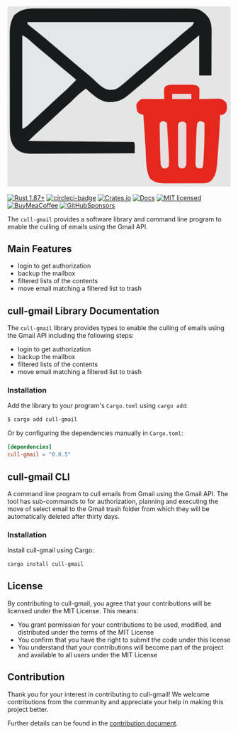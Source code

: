 ![cull-gmail — Generate a change log based on the git commits compatible with keep-a-changelog and using conventional commits to categorize commits][splash]

[splash]: https://raw.githubusercontent.com/jerus-org/cull-gmail/main/assets/splash.svg

[![Rust 1.87+][version-badge]][version-url]
[![circleci-badge]][circleci-url]
[![Crates.io][crates-badge]][crates-url]
[![Docs][docs-badge]][docs-url]
[![MIT licensed][mit-badge]][mit-url]
[![BuyMeaCoffee][bmac-badge]][bmac-url]
[![GitHubSponsors][ghub-badge]][ghub-url]

[crates-badge]: https://img.shields.io/crates/v/cull-gmail.svg
[crates-url]: https://crates.io/crates/gen-changlog
[mit-badge]: https://img.shields.io/badge/license-MIT-blue.svg
[mit-url]: https://github.com/jerusdp/cull-gmail/blob/main/LICENSE-MIT
[apache-badge]: https://img.shields.io/badge/license-APACHE-blue.svg
[apache-url]: https://github.com/jerusdp/cull-gmail/blob/main/LICENSE-APACHE
[circleci-badge]: https://dl.circleci.com/status-badge/img/gh/jerus-org/cull-gmail/tree/main.svg?style=svg
[circleci-url]: https://dl.circleci.com/status-badge/redirect/gh/jerus-org/cull-gmail/tree/main
[version-badge]: https://img.shields.io/badge/rust-1.87+-orange.svg
[version-url]: https://www.rust-lang.org
[docs-badge]:  https://docs.rs/cull-gmail/badge.svg
[docs-url]:  https://docs.rs/cull-gmail
[bmac-badge]: https://badgen.net/badge/icon/buymeacoffee?color=yellow&icon=buymeacoffee&label
[bmac-url]: https://buymeacoffee.com/jerusdp
[ghub-badge]: https://img.shields.io/badge/sponsor-30363D?logo=GitHub-Sponsors&logoColor=#white
[ghub-url]: https://github.com/sponsors/jerusdp

The `cull-gmail` provides a software library and command line program to enable the culling of emails using the Gmail API.

## Main Features

- login to get authorization
- backup the mailbox 
- filtered lists of the contents
- move email matching a filtered list to trash
## cull-gmail Library Documentation

The `cull-gmail` library provides types to enable the culling of emails using the Gmail API including the following steps:
- login to get authorization
- backup the mailbox 
- filtered lists of the contents
- move email matching a filtered list to trash

### Installation

Add the library to your program's `Cargo.toml` using `cargo add`:

```bash
$ cargo add cull-gmail
```

Or by configuring the dependencies manually in `Cargo.toml`:

```toml
[dependencies]
cull-gmail = "0.0.5"
```

## cull-gmail CLI

A command line program to cull emails from Gmail using the Gmail API. The tool has sub-commands to for authorization, planning and executing the move of select email to the Gmail trash folder from which they will be automatically deleted after thirty days. 

### Installation

Install cull-gmail using Cargo:

```bash
cargo install cull-gmail
```

## License

By contributing to cull-gmail, you agree that your contributions will be licensed under the MIT License. This means:

- You grant permission for your contributions to be used, modified, and distributed under the terms of the MIT License
- You confirm that you have the right to submit the code under this license
- You understand that your contributions will become part of the project and available to all users under the MIT License

## Contribution

Thank you for your interest in contributing to cull-gmail! We welcome contributions from the community and appreciate your help in making this project better.

Further details can be found in the [contribution document](CONTRIBUTING.md).
